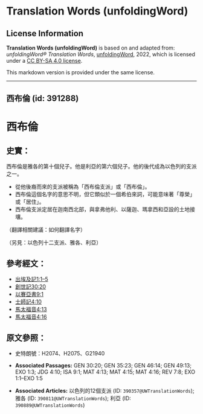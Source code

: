 # Translation Words (unfoldingWord)

## License Information

**Translation Words (unfoldingWord)** is based on and adapted from: _unfoldingWord® Translation Words_, [unfoldingWord](https://unfoldingword.org/utw), 2022, which is licensed under a [CC BY-SA 4.0 license](https://creativecommons.org/licenses/by-sa/4.0/legalcode.en).

This markdown version is provided under the same license.



--------------------------------

## 西布倫 (id: 391288)

西布倫
===

史實：
---

西布倫是雅各的第十個兒子。他是利亞的第六個兒子。他的後代成為以色列的支派之一。

* 從他後裔而來的支派被稱為「西布倫支派」或「西布倫」。
* 西布倫這個名字的意思不明，但它類似於一個希伯來詞，可能意味著「尊榮」或「居住」。
* 西布倫支派定居在迦南西北部，與拿弗他利、以薩迦、瑪拿西和亞設的土地接壤。

（翻譯相關建議：如何翻譯名字）

（另見：以色列十二支派、雅各、利亞）

參考經文：
-----

* [出埃及記1:1–5](https://ref.ly/Exod1:1-Exod1:5)
* [創世記30:20](https://ref.ly/Gen30:20)
* [以賽亞書9:1](https://ref.ly/Isa9:1)
* [士師記4:10](https://ref.ly/Judg4:10)
* [馬太福音4:13](https://ref.ly/Matt4:13)
* [馬太福音](https://ref.ly/Matt4:13)[4:16](https://ref.ly/Matt4:16)

原文參照：
-----

* 史特朗號：H2074、H2075、G21940

* **Associated Passages:** GEN 30:20; GEN 35:23; GEN 46:14; GEN 49:13; EXO 1:3; JDG 4:10; ISA 9:1; MAT 4:13; MAT 4:15; MAT 4:16; REV 7:8; EXO 1:1–EXO 1:5
* **Associated Articles:** 以色列的12個支派 (ID: `390357@UWTranslationWords`); 雅各 (ID: `390811@UWTranslationWords`); 利亞 (ID: `390889@UWTranslationWords`)

